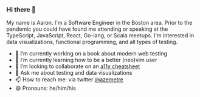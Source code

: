 ### Hi there 👋

My name is Aaron. I'm a Software Engineer in the Boston area. Prior to the pandemic you could have found me attending or speaking at the TypeScript, JavaScript, React, Go-lang, or Scala meetups. I'm interested in data visualizations, functional programming, and all types of testing.

- 🔭 I’m currently working on a book about modern web testing
- 🌱 I’m currently learning how to be a better (neo)vim user
- 👯 I’m looking to collaborate on an [a11y cheatsheet](https://github.com/azemetre/web-a11y-cheatsheet)
- 💬 Ask me about testing and data visualizations
- 📫 How to reach me: via twitter [@azemetre](https://twitter.com/azemetre)
- 😄 Pronouns: he/him/his
